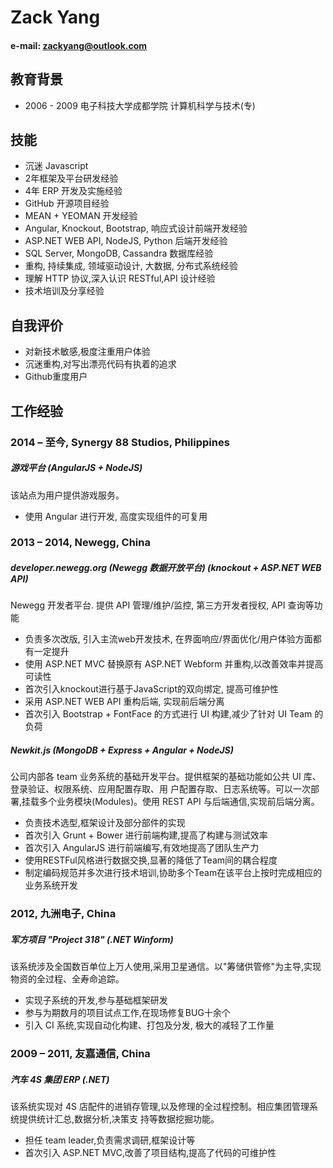 # Zack Yang
#### e-mail: [zackyang@outlook.com](mailto:zackyang@outlook.com)

## 教育背景

* 2006 - 2009 电子科技大学成都学院 计算机科学与技术(专)

## 技能

* 沉迷 Javascript* 2年框架及平台研发经验* 4年 ERP 开发及实施经验* GitHub 开源项目经验* MEAN + YEOMAN 开发经验* Angular, Knockout, Bootstrap, 响应式设计前端开发经验
* ASP.NET WEB API, NodeJS, Python 后端开发经验* SQL Server, MongoDB, Cassandra 数据库经验* 重构, 持续集成, 领域驱动设计, 大数据, 分布式系统经验* 理解 HTTP 协议,深入认识 RESTful,API 设计经验* 技术培训及分享经验
## 自我评价	
* 对新技术敏感,极度注重用户体验* 沉迷重构,对写出漂亮代码有执着的追求
* Github重度用户

## 工作经验

### 2014 – 至今, Synergy 88 Studios, Philippines

##### 游戏平台 (AngularJS + NodeJS)

该站点为用户提供游戏服务。* 使用 Angular 进行开发, 高度实现组件的可复用
### 2013 – 2014, Newegg, China
##### developer.newegg.org (Newegg 数据开放平台) (knockout + ASP.NET WEB API) 
Newegg 开发者平台. 提供 API 管理/维护/监控, 第三方开发者授权, API 查询等功能
* 负责多次改版, 引入主流web开发技术, 在界面响应/界面优化/用户体验方面都有一定提升* 使用 ASP.NET MVC 替换原有 ASP.NET Webform 并重构,以改善效率并提高可读性* 首次引入knockout进行基于JavaScript的双向绑定, 提高可维护性* 采用 ASP.NET WEB API 重构后端, 实现前后端分离* 首次引入 Bootstrap + FontFace 的方式进行 UI 构建,减少了针对 UI Team 的负荷
##### Newkit.js (MongoDB + Express + Angular + NodeJS)
公司内部各 team 业务系统的基础开发平台。提供框架的基础功能如公共 UI 库、登录验证、权限系统、应用配置存取、用
户配置存取、日志系统等。可以一次部署,挂载多个业务模块(Modules)。使用 REST API 与后端通信,实现前后端分离。

* 负责技术选型,框架设计及部分部件的实现* 首次引入 Grunt + Bower 进行前端构建,提高了构建与测试效率* 首次引入 AngularJS 进行前端编写,有效地提高了团队生产力* 使用RESTFul风格进行数据交换,显著的降低了Team间的耦合程度* 制定编码规范并多次进行技术培训,协助多个Team在该平台上按时完成相应的业务系统开发### 2012, 九洲电子, China
##### 军方项目 "Project 318" (.NET Winform)
该系统涉及全国数百单位上万人使用,采用卫星通信。以"筹储供管修"为主导,实现物资的全过程、全寿命追踪。* 实现子系统的开发,参与基础框架研发* 参与为期数月的项目试点工作,在现场修复BUG十余个* 引入 CI 系统,实现自动化构建、打包及分发, 极大的减轻了工作量### 2009 – 2011, 友嘉通信, China
##### 汽车 4S 集团 ERP (.NET)
该系统实现对 4S 店配件的进销存管理,以及修理的全过程控制。相应集团管理系统提供统计汇总,数据分析,决策支 持等数据挖掘功能。
* 担任 team leader,负责需求调研,框架设计等* 首次引入 ASP.NET MVC,改善了项目结构,提高了代码的可维护性
